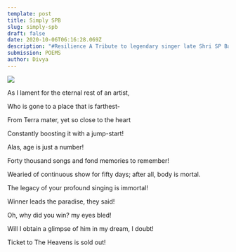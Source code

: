 ```yaml
---
template: post
title: Simply SPB
slug: simply-spb
draft: false
date: 2020-10-06T06:16:28.069Z
description: "#Resilience A Tribute to legendary singer late Shri SP Balasubramaniam"
submission: POEMS
author: Divya
---
```

![](/media/divya_poem.jpeg)

As I lament for the eternal rest of an artist,

Who is gone to a place that is farthest-

From Terra mater, yet so close to the heart

Constantly boosting it with a jump-start!

Alas, age is just a number!

Forty thousand songs and fond memories to remember!

Wearied of continuous show for fifty days; after all, body is mortal.

The legacy of your profound singing is immortal!

Winner leads the paradise, they said!

Oh, why did you win? my eyes bled!

Will I obtain a glimpse of him in my dream, I doubt!

Ticket to The Heavens is sold out!